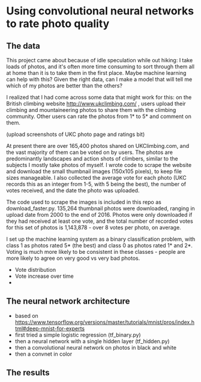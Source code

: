 # Using convolutional neural networks to rate photo quality

## The data

This project came about because of idle speculation while out hiking: I take loads of photos, and it's often more time consuming to sort through them all at home than it is to take them in the first place. Maybe machine learning can help with this? Given the right data, can I make a model that will tell me which of my photos are better than the others?

I realized that I had come across some data that might work for this: on the British climbing website http://www.ukclimbing.com/ , users upload their climbing and mountaineering photos to share them with the climbing community. Other users can rate the photos from 1\* to 5\* and comment on them.

(upload screenshots of UKC photo page and ratings bit)

At present there are over 165,400 photos shared on UKClimbing.com, and the vast majority of them can be voted on by users. The photos are predominantly landscapes and action shots of climbers, similar to the subjects I mostly take photos of myself. I wrote code to scrape the website and download the small thumbnail images (150x105 pixels), to keep file sizes manageable. I also collected the average vote for each photo (UKC records this as an integer from 1-5, with 5 being the best), the number of votes received, and the date the photo was uploaded.

The code used to scrape the images is included in this repo as download_faster.py. 135,264 thumbnail photos were downloaded, ranging in upload date from 2000 to the end of 2016. Photos were only downloaded if they had received at least one vote, and the total number of recorded votes for this set of photos is 1,143,878 - over 8 votes per photo, on average.

I set up the machine learning system as a binary classification problem, with class 1 as photos rated 5\* (the best) and class 0 as photos rated 1\* and 2\*. Voting is much more likely to be consistent in these classes - people are more likely to agree on very good vs very bad photos.

- Vote distribution
- Vote increase over time
- 

## The neural network architecture

- based on https://www.tensorflow.org/versions/master/tutorials/mnist/pros/index.html#deep-mnist-for-experts
- first tried a simple logistic regression (tf_binary.py)
- then a neural network with a single hidden layer (tf_hidden.py)
- then a convolutional neural network on photos in black and white
- then a convnet in color

## The results


